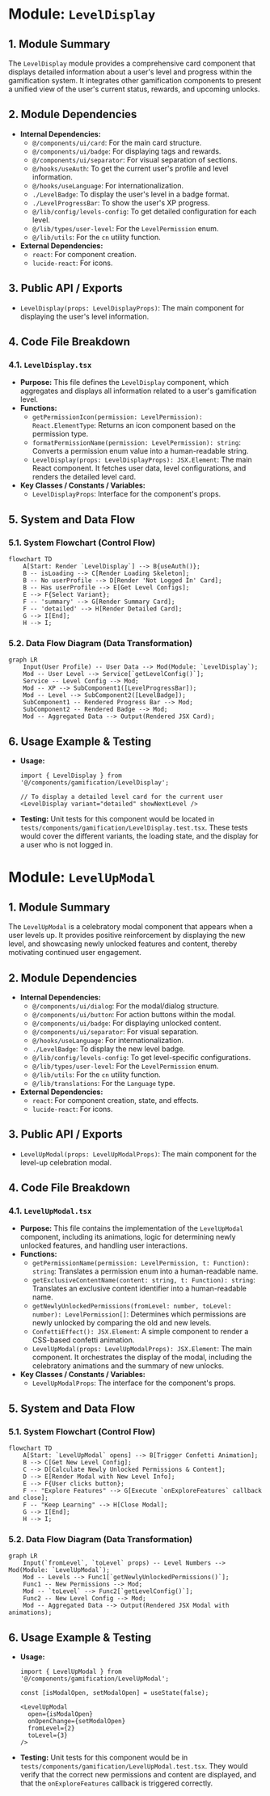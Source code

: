 # Module: `LevelDisplay`

## 1. Module Summary

The `LevelDisplay` module provides a comprehensive card component that displays detailed information about a user's level and progress within the gamification system. It integrates other gamification components to present a unified view of the user's current status, rewards, and upcoming unlocks.

## 2. Module Dependencies

* **Internal Dependencies:**
    * `@/components/ui/card`: For the main card structure.
    * `@/components/ui/badge`: For displaying tags and rewards.
    * `@/components/ui/separator`: For visual separation of sections.
    * `@/hooks/useAuth`: To get the current user's profile and level information.
    * `@/hooks/useLanguage`: For internationalization.
    * `./LevelBadge`: To display the user's level in a badge format.
    * `./LevelProgressBar`: To show the user's XP progress.
    * `@/lib/config/levels-config`: To get detailed configuration for each level.
    * `@/lib/types/user-level`: For the `LevelPermission` enum.
    * `@/lib/utils`: For the `cn` utility function.
* **External Dependencies:**
    * `react`: For component creation.
    * `lucide-react`: For icons.

## 3. Public API / Exports

* `LevelDisplay(props: LevelDisplayProps)`: The main component for displaying the user's level information.

## 4. Code File Breakdown

### 4.1. `LevelDisplay.tsx`

* **Purpose:** This file defines the `LevelDisplay` component, which aggregates and displays all information related to a user's gamification level.
* **Functions:**
    * `getPermissionIcon(permission: LevelPermission): React.ElementType`: Returns an icon component based on the permission type.
    * `formatPermissionName(permission: LevelPermission): string`: Converts a permission enum value into a human-readable string.
    * `LevelDisplay(props: LevelDisplayProps): JSX.Element`: The main React component. It fetches user data, level configurations, and renders the detailed level card.
* **Key Classes / Constants / Variables:**
    * `LevelDisplayProps`: Interface for the component's props.

## 5. System and Data Flow

### 5.1. System Flowchart (Control Flow)

```mermaid
flowchart TD
    A[Start: Render `LevelDisplay`] --> B{useAuth()};
    B -- isLoading --> C[Render Loading Skeleton];
    B -- No userProfile --> D[Render 'Not Logged In' Card];
    B -- Has userProfile --> E[Get Level Configs];
    E --> F{Select Variant};
    F -- 'summary' --> G[Render Summary Card];
    F -- 'detailed' --> H[Render Detailed Card];
    G --> I[End];
    H --> I;
```

### 5.2. Data Flow Diagram (Data Transformation)

```mermaid
graph LR
    Input(User Profile) -- User Data --> Mod(Module: `LevelDisplay`);
    Mod -- User Level --> Service[`getLevelConfig()`];
    Service -- Level Config --> Mod;
    Mod -- XP --> SubComponent1([LevelProgressBar]);
    Mod -- Level --> SubComponent2([LevelBadge]);
    SubComponent1 -- Rendered Progress Bar --> Mod;
    SubComponent2 -- Rendered Badge --> Mod;
    Mod -- Aggregated Data --> Output(Rendered JSX Card);
```

## 6. Usage Example & Testing

* **Usage:**
  ```tsx
  import { LevelDisplay } from '@/components/gamification/LevelDisplay';

  // To display a detailed level card for the current user
  <LevelDisplay variant="detailed" showNextLevel />
  ```
* **Testing:** Unit tests for this component would be located in `tests/components/gamification/LevelDisplay.test.tsx`. These tests would cover the different variants, the loading state, and the display for a user who is not logged in.


# Module: `LevelUpModal`

## 1. Module Summary

The `LevelUpModal` is a celebratory modal component that appears when a user levels up. It provides positive reinforcement by displaying the new level, and showcasing newly unlocked features and content, thereby motivating continued user engagement.

## 2. Module Dependencies

* **Internal Dependencies:**
    * `@/components/ui/dialog`: For the modal/dialog structure.
    * `@/components/ui/button`: For action buttons within the modal.
    * `@/components/ui/badge`: For displaying unlocked content.
    * `@/components/ui/separator`: For visual separation.
    * `@/hooks/useLanguage`: For internationalization.
    * `./LevelBadge`: To display the new level badge.
    * `@/lib/config/levels-config`: To get level-specific configurations.
    * `@/lib/types/user-level`: For the `LevelPermission` enum.
    * `@/lib/utils`: For the `cn` utility function.
    * `@/lib/translations`: For the `Language` type.
* **External Dependencies:**
    * `react`: For component creation, state, and effects.
    * `lucide-react`: For icons.

## 3. Public API / Exports

* `LevelUpModal(props: LevelUpModalProps)`: The main component for the level-up celebration modal.

## 4. Code File Breakdown

### 4.1. `LevelUpModal.tsx`

* **Purpose:** This file contains the implementation of the `LevelUpModal` component, including its animations, logic for determining newly unlocked features, and handling user interactions.
* **Functions:**
    * `getPermissionName(permission: LevelPermission, t: Function): string`: Translates a permission enum into a human-readable name.
    * `getExclusiveContentName(content: string, t: Function): string`: Translates an exclusive content identifier into a human-readable name.
    * `getNewlyUnlockedPermissions(fromLevel: number, toLevel: number): LevelPermission[]`: Determines which permissions are newly unlocked by comparing the old and new levels.
    * `ConfettiEffect(): JSX.Element`: A simple component to render a CSS-based confetti animation.
    * `LevelUpModal(props: LevelUpModalProps): JSX.Element`: The main component. It orchestrates the display of the modal, including the celebratory animations and the summary of new unlocks.
* **Key Classes / Constants / Variables:**
    * `LevelUpModalProps`: The interface for the component's props.

## 5. System and Data Flow

### 5.1. System Flowchart (Control Flow)

```mermaid
flowchart TD
    A[Start: `LevelUpModal` opens] --> B[Trigger Confetti Animation];
    B --> C[Get New Level Config];
    C --> D[Calculate Newly Unlocked Permissions & Content];
    D --> E[Render Modal with New Level Info];
    E --> F{User clicks button};
    F -- "Explore Features" --> G[Execute `onExploreFeatures` callback and close];
    F -- "Keep Learning" --> H[Close Modal];
    G --> I[End];
    H --> I;
```

### 5.2. Data Flow Diagram (Data Transformation)

```mermaid
graph LR
    Input(`fromLevel`, `toLevel` props) -- Level Numbers --> Mod(Module: `LevelUpModal`);
    Mod -- Levels --> Func1[`getNewlyUnlockedPermissions()`];
    Func1 -- New Permissions --> Mod;
    Mod -- `toLevel` --> Func2[`getLevelConfig()`];
    Func2 -- New Level Config --> Mod;
    Mod -- Aggregated Data --> Output(Rendered JSX Modal with animations);
```

## 6. Usage Example & Testing

* **Usage:**
  ```tsx
  import { LevelUpModal } from '@/components/gamification/LevelUpModal';

  const [isModalOpen, setModalOpen] = useState(false);

  <LevelUpModal
    open={isModalOpen}
    onOpenChange={setModalOpen}
    fromLevel={2}
    toLevel={3}
  />
  ```
* **Testing:** Unit tests for this component would be in `tests/components/gamification/LevelUpModal.test.tsx`. They would verify that the correct new permissions and content are displayed, and that the `onExploreFeatures` callback is triggered correctly.

